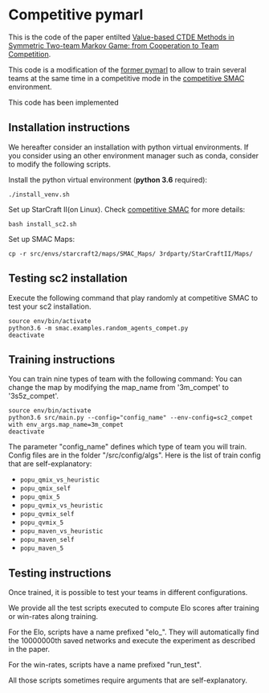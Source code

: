 # Competitive pymarl

This is the code of the paper entilted [Value-based CTDE Methods in Symmetric Two-team Markov Game: from Cooperation to Team Competition](TDB).



This code is a modification of the [former pymarl](github.com/oxwhirl/pymarl) to allow to train several teams at the same time in a competitive mode in the [competitive SMAC](https://github.com/paleroy/competSmac) environment.

This code has been implemented

## Installation instructions

We hereafter consider an installation with python virtual environments.
If you consider using an other environment manager such as conda, consider to modify the following scripts.

Install the python virtual environment (**python 3.6** required):

```shell script
./install_venv.sh
```


Set up StarCraft II(on Linux). Check [competitive SMAC](github.com/paleroy/competSmac) for more details:

```shell
bash install_sc2.sh
```

Set up SMAC Maps:

```shell
cp -r src/envs/starcraft2/maps/SMAC_Maps/ 3rdparty/StarCraftII/Maps/
```


## Testing sc2 installation
Execute the following command that play randomly at competitive SMAC to test your sc2 installation.

```shell script
source env/bin/activate
python3.6 -m smac.examples.random_agents_compet.py
deactivate
```

## Training instructions
You can train nine types of team with the following command:
You can change the map by modifying the map_name from '3m_compet' to '3s5z_compet'.

```shell script
source env/bin/activate
python3.6 src/main.py --config="config_name" --env-config=sc2_compet with env_args.map_name=3m_compet
deactivate
```

The parameter "config_name" defines which type of team you will train.
Config files are in the folder "/src/config/algs".
Here is the list of train config that are self-explanatory:

- `popu_qmix_vs_heuristic`
- `popu_qmix_self`
- `popu_qmix_5`
- `popu_qvmix_vs_heuristic`
- `popu_qvmix_self`
- `popu_qvmix_5`
- `popu_maven_vs_heuristic`
- `popu_maven_self`
- `popu_maven_5`

## Testing instructions
Once trained, it is possible to test your teams in different configurations.

We provide all the test scripts executed to compute Elo scores after training or win-rates along training.

For the Elo, scripts have a name prefixed "elo_".
They will automatically find the 10000000th saved networks and execute the experiment as described in the paper.

For the win-rates, scripts have a name prefixed "run_test".

All those scripts sometimes require arguments that are self-explanatory.



